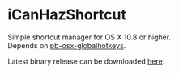 # iCanHazShortcut
Simple shortcut manager for OS X 10.8 or higher.  
Depends on [pb-osx-globalhotkeys](https://github.com/deseven/pb-osx-globalhotkeys).  

Latest binary release can be downloaded [here](https://deseven.info/sys/ichs.zip).  